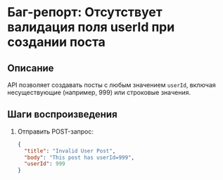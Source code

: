 # Баг-репорт: Отсутствует валидация поля userId при создании поста

## Описание
API позволяет создавать посты с любым значением `userId`, включая несуществующие (например, 999) или строковые значения.

## Шаги воспроизведения
1. Отправить POST-запрос:  
   ```json
   {
     "title": "Invalid User Post",
     "body": "This post has userId=999",
     "userId": 999
   }
   